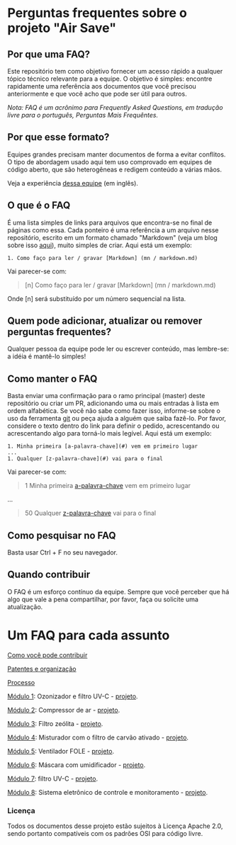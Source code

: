 # Perguntas frequentes sobre o projeto "Air Save"

## Por que uma FAQ?

Este repositório tem como objetivo fornecer um acesso rápido a qualquer tópico técnico relevante
para a equipe. O objetivo é simples: encontre rapidamente uma referência aos documentos que você precisou anteriormente e que você
acho que pode ser útil para outros.

*Nota: FAQ é um acrônimo para Frequently Asked Questions, em tradução livre para o português, Perguntas Mais Frequêntes.*

## Por que esse formato?

Equipes grandes precisam manter documentos de forma a evitar conflitos. O tipo de abordagem usado aqui 
tem uso comprovado em equipes de código aberto, que são heterogêneas e redigem conteúdo a várias mãos.

Veja a experiência [dessa equipe](https://caitiem.com/2020/03/29/design-docs-markdown-and-git/) (em inglês).

## O que é o FAQ

É uma lista simples de links para arquivos que encontra-se no final de páginas como essa. Cada ponteiro é uma referência a um
arquivo nesse repositório, escrito em um formato chamado "Markdown" (veja um blog sobre isso [aqui](https://blog.da2k.com.br/2015/02/08/aprenda-markdown/)), muito simples de criar. Aqui está um exemplo:

````
1. Como faço para ler / gravar [Markdown] (mn / markdown.md)
````

Vai parecer-se com:

> [n] Como faço para ler / gravar [Markdown] (mn / markdown.md)

Onde [n] será substituído por um número sequencial na lista.

## Quem pode adicionar, atualizar ou remover perguntas frequentes?

Qualquer pessoa da equipe pode ler ou escrever conteúdo, mas lembre-se: a idéia é mantê-lo simples!

## Como manter o FAQ

Basta enviar uma confirmação para o ramo principal (master) deste repositório ou criar um PR, adicionando uma ou mais entradas à lista em ordem alfabética.
Se você não sabe como fazer isso, informe-se sobre o uso da ferramenta [git]() ou peça ajuda a alguém que saiba fazê-lo. Por favor, considere o texto dentro 
do link para definir o pedido, acrescentando ou acrescentando algo para torná-lo mais legível.
Aqui está um exemplo:

````
1. Minha primeira [a-palavra-chave](#) vem em primeiro lugar
...
1. Qualquer [z-palavra-chave](#) vai para o final
````
Vai parecer-se com:

> 1 Minha primeira [a-palavra-chave](#) vem em primeiro lugar

...

> 50 Qualquer [z-palavra-chave](#) vai para o final

## Como pesquisar no FAQ

Basta usar Ctrl + F no seu navegador.

## Quando contribuir

O FAQ é um esforço contínuo da equipe. Sempre que você perceber que há algo que vale a pena compartilhar,
por favor, faça ou solicite uma atualização.

# Um FAQ para cada assunto

[Como você pode contribuir](modules/mod00/contribuir.md)

[Patentes e organização](modules/mod00/index.md)

[Processo](process/index.md)

[Módulo 1](modules/mod01/index.md): Ozonizador e filtro UV-C - [projeto](https://github.com/iservport/air-save-faq/projects/1).

[Módulo 2](modules/mod02/index.md): Compressor de ar - [projeto](https://github.com/iservport/air-save-faq/projects/2).

[Módulo 3](modules/mod03/index.md): Filtro zeólita - [projeto](https://github.com/iservport/air-save-faq/projects/3).

[Módulo 4](modules/mod04/index.md): Misturador com o filtro de carvão ativado - [projeto](https://github.com/iservport/air-save-faq/projects/4).

[Módulo 5](modules/mod05/index.md): Ventilador FOLE - [projeto](https://github.com/iservport/air-save-faq/projects/5).

[Módulo 6](modules/mod06/index.md): Máscara com umidificador - [projeto](https://github.com/iservport/air-save-faq/projects/6).

[Módulo 7](modules/mod07/index.md): filtro UV-C - [projeto](https://github.com/iservport/air-save-faq/projects/7).

[Módulo 8](modules/mod08/index.md): Sistema eletrônico de controle e monitoramento - [projeto](https://github.com/iservport/air-save-faq/projects/8).


### Licença

Todos os documentos desse projeto estão sujeitos à Licença Apache 2.0, sendo portanto 
compatíveis com os padrões OSI para código livre.

